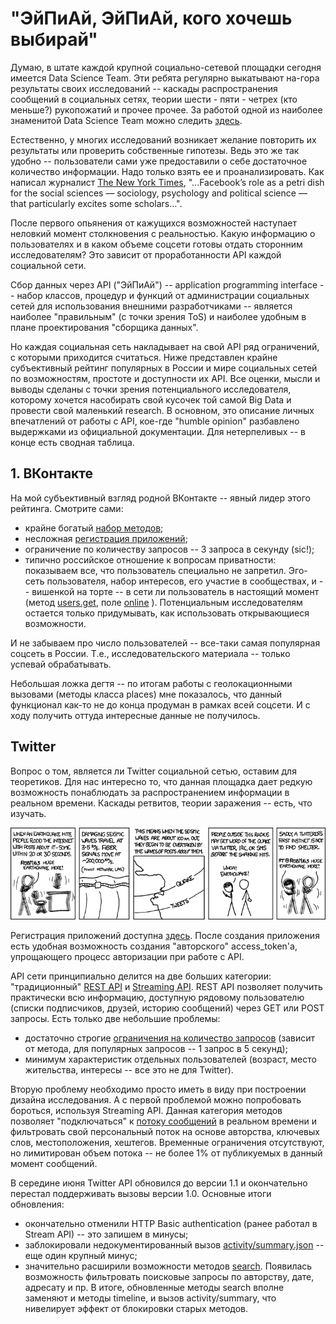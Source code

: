 # "ЭйПиАй, ЭйПиАй, кого хочешь выбирай"


Думаю, в штате каждой крупной социально-сетевой площадки сегодня имеется Data Science Team. 
Эти ребята регулярно выкатывают на-гора результаты своих исследований -- каскады распространения сообщений 
в социальных сетях, теории шести - пяти - четрех (кто меньше?) рукопожатий и прочее прочее. 
За работой одной из наиболее знаменитой Data Science Team можно следить [здесь](https://www.facebook.com/data).

Естественно, у многих исследований возникает желание повторить их результаты или проверить собственные гипотезы. 
Ведь это же так удобно -- пользователи сами уже предоставили о себе достаточное количество информации. 
Надо только взять ее и проанализировать. Как написал журналист 
[The New York Times](http://www.nytimes.com/2007/12/17/style/17facebook.html), "...Facebook’s role as a petri 
dish for the social sciences — sociology, psychology and political science — that particularly excites some scholars…".

После первого опьянения от кажущихся возможностей наступает неловкий момент столкновения с реальностью. 
Какую информацию о пользователях и в каком объеме соцсети готовы отдать сторонним исследователям? 
Это зависит от проработанности API каждой социальной сети.

Сбор данных через API ("ЭйПиАй") -- application programming interface -- набор классов, процедур и функций от 
администрации социальных сетей для использования внешними разработчиками -- является наиболее "правильным" 
(с точки зрения ToS) и наиболее удобным в плане проектирования "сборщика данных".

Но каждая социальная сеть накладывает на свой API ряд ограничений, с которыми приходится считаться. 
Ниже представлен крайне субъективный рейтинг популярных в России и мире социальных сетей по возможностям, 
простоте и доступности их API. Все оценки, мысли и выводы сделаны с точки зрения потенциального исследователя, 
которому хочется насобирать свой кусочек той самой Big Data и провести свой маленький research. 
В основном, это описание личных впечатлений от работы с API, кое-где "humble opinion" разбавлено выдержками 
из официальной документации. Для нетерпеливых -- в конце есть сводная таблица.


## 1. ВКонтакте

На мой субъективный взгляд родной ВКонтакте -- явный лидер этого рейтинга. Смотрите сами:

   * крайне богатый [набор методов](http://vk.com/dev/methods);
   * несложная [регистрация приложений](http://vk.com/dev);
   * ограничение по количеству запросов -- 3 запроса в секунду (sic!);
   * типично российское отношение к вопросам приватности: показываем все, что пользователь специально не запретил. 
Эго-сеть пользователя, набор интересов, его участие в сообществах, и -- вишенкой на торте -- в сети ли пользователь 
в настоящий момент (метод [users.get](http://vk.com/dev/users.get), поле [online](http://vk.com/dev/fields) ). 
Потенциальным исследователям остается только придумывать, как использовать открывающиеся возможности.

И не забываем про число пользователей -- все-таки самая популярная соцсеть в России. 
Т.е., исследовательского материала -- только успевай обрабатывать.

Небольшая ложка дегтя -- по итогам работы с геолокационными вызовами (методы класса places) мне показалось, 
что данный функционал как-то не до конца продуман в рамках всей соцсети. И с ходу получить оттуда интересные 
данные не получилось. 

## Twitter

Вопрос о том, является ли Twitter социальной сетью, оставим для теоретиков. Для нас интересно то, 
что данная площадка дает редкую возможность понаблюдать за распространением информации в реальном времени. 
Каскады ретвитов, теории заражения -- есть, что изучать.

![XKCD - Twitter](/img/xkcd_twitter.png)


Регистрация приложений доступна [здесь](https://dev.twitter.com/apps). 
После создания приложения есть удобная возможность 
создания "авторского" access_token'а, упрощающего процесс авторизации при работе с API.

API сети принципиально делится на две больших категории: "традиционный" 
[REST API](https://dev.twitter.com/docs/api/1.1) и 
[Streaming API](https://dev.twitter.com/docs/streaming-apis). 
REST API позволяет получить практически всю информацию, доступную рядовому 
пользователю (списки подписчиков, друзей, историю сообщений) через GET или POST запросы. 
Есть только две небольшие проблемы:

   * достаточно строгие [ограничения на количество запросов](https://dev.twitter.com/docs/rate-limiting/1.1/limits)
(зависит от метода, для популярных запросов -- 1 запрос в 5 секунд);
   * минимум характеристик отдельных пользователей (возраст, место жительства, 
интересы -- все это не для Twitter).

Вторую проблему необходимо просто иметь в виду при построении дизайна исследования. 
А с первой проблемой можно попробовать бороться, используя Streaming API. Данная категория 
методов позволяет "подключаться" к [потоку сообщений](https://dev.twitter.com/docs/streaming-apis/streams/public) 
в реальном времени и фильтровать свой 
персональный поток на основе авторства, ключевых слов, местоположения, хештегов. Временные 
ограничения отсутствуют, но лимитирован объем потока -- не более 1% от публикуемых в 
данный момент сообщений.

В середине июня Twitter API обновился до версии 1.1 и окончательно перестал поддерживать 
вызовы версии 1.0. Основные итоги обновления: 

   * окончательно отменили HTTP Basic authentication (ранее работал в Stream API) -- 
это запишем в минусы;
   * заблокировали недокументированный вызов [activity/summary.json](http://blog.fgribreau.com/2012/01/twitter-unofficial-api-getting-tweets.html) 
-- еще один крупный минус;
   * значительно расширили возможности методов [search](https://dev.twitter.com/docs/using-search). 
Появилась возможность фильтровать поисковые запросы по авторству, дате, адресату и пр. 
В итоге, обновленные методы search вполне заменяют и методы timeline, и вызов activity/summary, 
что нивелирует эффект от блокировки старых методов.


